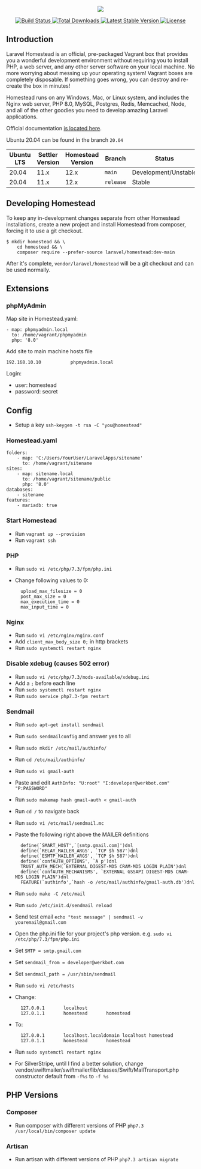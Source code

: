 <p align="center"><img src="https://laravel.com/assets/img/components/logo-homestead.svg"></p>

<p align="center">
    <a href="https://github.com/laravel/homestead/actions">
        <img src="https://github.com/laravel/homestead/workflows/tests/badge.svg" alt="Build Status">
    </a>
    <a href="https://packagist.org/packages/laravel/homestead">
        <img src="https://img.shields.io/packagist/dt/laravel/homestead" alt="Total Downloads">
    </a>
    <a href="https://packagist.org/packages/laravel/homestead">
        <img src="https://img.shields.io/packagist/v/laravel/homestead" alt="Latest Stable Version">
    </a>
    <a href="https://packagist.org/packages/laravel/homestead">
        <img src="https://img.shields.io/packagist/l/laravel/homestead" alt="License">
    </a>
</p>

## Introduction

Laravel Homestead is an official, pre-packaged Vagrant box that provides you a wonderful development environment without requiring you to install PHP, a web server, and any other server software on your local machine. No more worrying about messing up your operating system! Vagrant boxes are completely disposable. If something goes wrong, you can destroy and re-create the box in minutes!

Homestead runs on any Windows, Mac, or Linux system, and includes the Nginx web server, PHP 8.0, MySQL, Postgres, Redis, Memcached, Node, and all of the other goodies you need to develop amazing Laravel applications.

Official documentation [is located here](https://laravel.com/docs/homestead).

Ubuntu 20.04 can be found in the branch `20.04` 

| Ubuntu LTS | Settler Version | Homestead Version | Branch      | Status
| -----------| -----------     | -----------       | ----------- | -----------
| 20.04      | 11.x            | 12.x              | `main`      | Development/Unstable
| 20.04      | 11.x            | 12.x              | `release`   | Stable

## Developing Homestead

To keep any in-development changes separate from other Homestead installations, create a new project and install
Homestead from composer, forcing it to use a git checkout.

```
$ mkdir homestead && \
    cd homestead && \
    composer require --prefer-source laravel/homestead:dev-main
```

After it's complete, `vendor/laravel/homestead` will be a git checkout and can be used normally.

## Extensions
### phpMyAdmin
Map site in Homestead.yaml:

    - map: phpmyadmin.local
      to: /home/vagrant/phpmyadmin
      php: '8.0'

Add site to main machine hosts file

	192.168.10.10           phpmyadmin.local

Login:
- user: homestead
- password: secret

## Config
- Setup a key `ssh-keygen -t rsa -C "you@homestead"`

### Homestead.yaml

    folders:
        - map: 'C:/Users/YourUser/LaravelApps/sitename'
          to: /home/vagrant/sitename
    sites:
        - map: sitename.local
          to: /home/vagrant/sitename/public
          php: '8.0'
    databases:
        - sitename
    features:
        - mariadb: true

### Start Homestead
- Run `vagrant up --provision`
- Run `vagrant ssh`

### PHP
- Run `sudo vi /etc/php/7.3/fpm/php.ini`
- Change following values to 0:

        upload_max_filesize = 0
        post_max_size = 0
        max_execution_time = 0
        max_input_time = 0

### Nginx
- Run `sudo vi /etc/nginx/nginx.conf`
- Add `client_max_body_size 0;` in http brackets
- Run `sudo systemctl restart nginx`

### Disable xdebug (causes 502 error)
- Run `sudo vi /etc/php/7.3/mods-available/xdebug.ini`
- Add a `;` before each line
- Run `sudo systemctl restart nginx`
- Run `sudo service php7.3-fpm restart`

### Sendmail
- Run `sudo apt-get install sendmail`
- Run `sudo sendmailconfig` and answer yes to all
- Run `sudo mkdir /etc/mail/authinfo/`
- Run `cd /etc/mail/authinfo/`
- Run `sudo vi gmail-auth`
- Paste and edit `AuthInfo: "U:root" "I:developer@werkbot.com" "P:PASSWORD"`
- Run `sudo makemap hash gmail-auth < gmail-auth`
- Run `cd /` to navigate back
- Run `sudo vi /etc/mail/sendmail.mc`
- Paste the following right above the MAILER definitions

        define(`SMART_HOST',`[smtp.gmail.com]')dnl
        define(`RELAY_MAILER_ARGS', `TCP $h 587')dnl
        define(`ESMTP_MAILER_ARGS', `TCP $h 587')dnl
        define(`confAUTH_OPTIONS', `A p')dnl
        TRUST_AUTH_MECH(`EXTERNAL DIGEST-MD5 CRAM-MD5 LOGIN PLAIN')dnl
        define(`confAUTH_MECHANISMS', `EXTERNAL GSSAPI DIGEST-MD5 CRAM-MD5 LOGIN PLAIN')dnl
        FEATURE(`authinfo',`hash -o /etc/mail/authinfo/gmail-auth.db')dnl

- Run `sudo make -C /etc/mail`
- Run `sudo /etc/init.d/sendmail reload`
- Send test email `echo "test message" | sendmail -v youremail@gmail.com`
- Open the php.ini file for your project's php version. e.g. `sudo vi /etc/php/7.3/fpm/php.ini`
- Set `SMTP = smtp.gmail.com`
- Set `sendmail_from = developer@werkbot.com`
- Set `sendmail_path = /usr/sbin/sendmail`
- Run `sudo vi /etc/hosts`
- Change:

        127.0.0.1       localhost
        127.0.1.1       homestead       homestead

- To:

        127.0.0.1       localhost.localdomain localhost homestead
        127.0.1.1       homestead       homestead

- Run `sudo systemctl restart nginx`
- For SilverStripe, until I find a better solution, change vendor/swiftmailer/swiftmailer/lib/classes/Swift/MailTransport.php constructor default from `-f%s` to `-f %s`

## PHP Versions
### Composer
- Run composer with different versions of PHP `php7.3 /usr/local/bin/composer update`

### Artisan
- Run artisan with different versions of PHP `php7.3 artisan migrate`